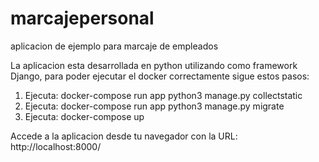 # marcajepersonal
aplicacion de ejemplo para marcaje de empleados

La aplicacion esta desarrollada en python utilizando como framework Django, para poder ejecutar el docker correctamente sigue estos pasos:

1. Ejecuta: docker-compose run app python3 manage.py collectstatic
2. Ejecuta: docker-compose run app python3 manage.py migrate
3. Ejecuta: docker-compose up

Accede a la aplicacion desde tu navegador con la URL: http://localhost:8000/
